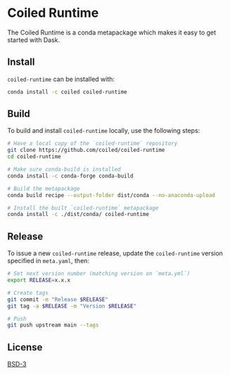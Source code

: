 # Coiled Runtime

The Coiled Runtime is a conda metapackage which makes it easy to get started with Dask.

## Install

`coiled-runtime` can be installed with:

```bash
conda install -c coiled coiled-runtime
```

## Build

To build and install `coiled-runtime` locally, use the following steps:

```bash
# Have a local copy of the `coiled-runtime` repository
git clone https://github.com/coiled/coiled-runtime
cd coiled-runtime

# Make sure conda-build is installed
conda install -c conda-forge conda-build

# Build the metapackage
conda build recipe --output-folder dist/conda --no-anaconda-upload

# Install the built `coiled-runtime` metapackage
conda install -c ./dist/conda/ coiled-runtime
```

## Release

To issue a new `coiled-runtime` release, update the `coiled-runtime` version specified in `meta.yaml`, then:

```bash
# Set next version number (matching version on `meta.yml`)
export RELEASE=x.x.x

# Create tags
git commit -m "Release $RELEASE"
git tag -a $RELEASE -m "Version $RELEASE"

# Push
git push upstream main --tags
```

## License

[BSD-3](LICENSE)